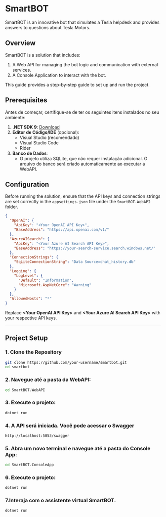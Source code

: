 # SmartBOT 

SmartBOT is an innovative bot that simulates a Tesla helpdesk and provides answers to questions about Tesla Motors.


## Overview

SmartBOT is a solution that includes:
1. A Web API for managing the bot logic and communication with external services.
2. A Console Application to interact with the bot.

This guide provides a step-by-step guide to set up and run the project.


## Prerequisites

Antes de começar, certifique-se de ter os seguintes itens instalados no seu ambiente:

1. **.NET SDK 9**: [Download](https://dotnet.microsoft.com/download/dotnet/9.0)
2. **Editor de Código/IDE** (opcional):
   - Visual Studio (recomendado)
   - Visual Studio Code
   - Rider
3. **Banco de Dados**:
   - O projeto utiliza SQLite, que não requer instalação adicional. O arquivo do banco será criado automaticamente ao executar a WebAPI.



## Configuration

Before running the solution, ensure that the API keys and connection strings are set correctly in the `appsettings.json` file under the `SmartBOT.WebAPI` folder.

```json
{
  "OpenAI": {
    "ApiKey": "<Your OpenAI API Key>",
    "BaseAddress": "https://api.openai.com/v1/"
  },
  "AzureAISearch": {
    "ApiKey": "<Your Azure AI Search API Key>",
    "BaseAddress": "https://your-search-service.search.windows.net/"
  },
  "ConnectionStrings": {
    "SqLiteConnectionString": "Data Source=chat_history.db"
  },
  "Logging": {
    "LogLevel": {
      "Default": "Information",
      "Microsoft.AspNetCore": "Warning"
    }
  },
  "AllowedHosts": "*"
}
```
Replace **\<Your OpenAI API Key\>** and **\<Your Azure AI Search API Key\>** with your respective API keys.


---


## **Project Setup**

### 1. Clone the Repository
```bash
git clone https://github.com/your-username/smartbot.git
cd smartbot
```

### 2. Navegue até a pasta da WebAPI:
```bash
cd SmartBOT.WebAPI
```
### 3. Execute o projeto:
```bash
dotnet run
```
### 4. A API será iniciada. Você pode acessar o Swagger 
```bash
http://localhost:5053/swagger
```
### 5. Abra um novo terminal e navegue até a pasta do Console App: 
```bash
cd SmartBOT.ConsoleApp
```

### 6. Execute o projeto:
```bash
dotnet run
```

### 7.Interaja com o assistente virtual SmartBOT.
```bash
dotnet run
```





















